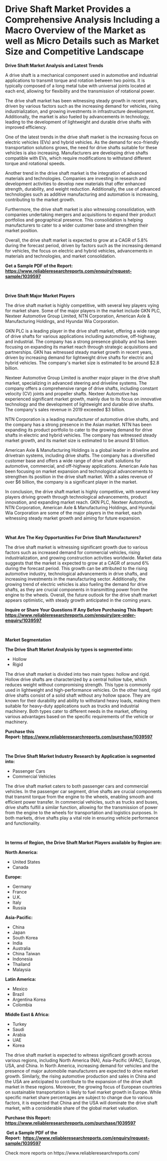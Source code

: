 <p><h1>Drive Shaft Market Provides a Comprehensive Analysis Including a Macro Overview of the Market as well as Micro Details such as Market Size and Competitive Landscape</h1></p><p><strong>Drive Shaft Market Analysis and Latest Trends</strong></p>
<p><p>A drive shaft is a mechanical component used in automotive and industrial applications to transmit torque and rotation between two points. It is typically composed of a long metal tube with universal joints located at each end, allowing for flexibility and the transmission of rotational power.</p><p>The drive shaft market has been witnessing steady growth in recent years, driven by various factors such as the increasing demand for vehicles, rising industrialization, and growing investments in infrastructure development. Additionally, the market is also fueled by advancements in technology, leading to the development of lightweight and durable drive shafts with improved efficiency.</p><p>One of the latest trends in the drive shaft market is the increasing focus on electric vehicles (EVs) and hybrid vehicles. As the demand for eco-friendly transportation solutions grows, the need for drive shafts suitable for these vehicles is also increasing. Manufacturers are developing drive shafts compatible with EVs, which require modifications to withstand different torque and rotational speeds.</p><p>Another trend in the drive shaft market is the integration of advanced materials and technologies. Companies are investing in research and development activities to develop new materials that offer enhanced strength, durability, and weight reduction. Additionally, the use of advanced technologies such as additive manufacturing and automation is increasing, contributing to the market growth.</p><p>Furthermore, the drive shaft market is also witnessing consolidation, with companies undertaking mergers and acquisitions to expand their product portfolios and geographical presence. This consolidation is helping manufacturers to cater to a wider customer base and strengthen their market position.</p><p>Overall, the drive shaft market is expected to grow at a CAGR of 5.8% during the forecast period, driven by factors such as the increasing demand for vehicles, the focus on electric and hybrid vehicles, advancements in materials and technologies, and market consolidation.</p></p>
<p><strong>Get a Sample PDF of the Report:&nbsp; <a href="https://www.reliableresearchreports.com/enquiry/request-sample/1039597">https://www.reliableresearchreports.com/enquiry/request-sample/1039597</a></strong></p>
<p>&nbsp;</p>
<p><strong>Drive Shaft Major Market Players</strong></p>
<p><p>The drive shaft market is highly competitive, with several key players vying for market share. Some of the major players in the market include GKN PLC, Nexteer Automotive Group Limited, NTN Corporation, American Axle & Manufacturing Holdings, and Hyundai Wia Corporation.</p><p>GKN PLC is a leading player in the drive shaft market, offering a wide range of drive shafts for various applications including automotive, off-highway, and industrial. The company has a strong presence globally and has been focusing on expanding its market reach through strategic acquisitions and partnerships. GKN has witnessed steady market growth in recent years, driven by increasing demand for lightweight drive shafts for electric and hybrid vehicles. The company's market size is estimated to be around $2.8 billion.</p><p>Nexteer Automotive Group Limited is another major player in the drive shaft market, specializing in advanced steering and driveline systems. The company offers a comprehensive range of drive shafts, including constant velocity (CV) joints and propeller shafts. Nexteer Automotive has experienced significant market growth, mainly due to its focus on innovative technology and the development of lightweight and durable drive shafts. The company's sales revenue in 2019 exceeded $3 billion.</p><p>NTN Corporation is a leading manufacturer of automotive drive shafts, and the company has a strong presence in the Asian market. NTN has been expanding its product portfolio to cater to the growing demand for drive shafts in electric and hybrid vehicles. The company has witnessed steady market growth, and its market size is estimated to be around $1 billion.</p><p>American Axle & Manufacturing Holdings is a global leader in driveline and drivetrain systems, including drive shafts. The company has a diversified customer base and offers a wide range of drive shaft solutions for automotive, commercial, and off-highway applications. American Axle has been focusing on market expansion and technological advancements to strengthen its position in the drive shaft market. With a sales revenue of over $6 billion, the company is a significant player in the market.</p><p>In conclusion, the drive shaft market is highly competitive, with several key players driving growth through technological advancements, product innovation, and expanding market reach. GKN PLC, Nexteer Automotive, NTN Corporation, American Axle & Manufacturing Holdings, and Hyundai Wia Corporation are some of the major players in the market, each witnessing steady market growth and aiming for future expansion.</p></p>
<p>&nbsp;</p>
<p><strong>What Are The Key Opportunities For Drive Shaft Manufacturers?</strong></p>
<p><p>The drive shaft market is witnessing significant growth due to various factors such as increased demand for commercial vehicles, rising industrialization, and growing construction activities worldwide. Market data suggests that the market is expected to grow at a CAGR of around 6% during the forecast period. This growth can be attributed to the rising automotive industry, technological advancements in drive shafts, and increasing investments in the manufacturing sector. Additionally, the growing trend of electric vehicles is also fueling the demand for drive shafts, as they are crucial components in transmitting power from the engine to the wheels. Overall, the future outlook for the drive shaft market appears optimistic, with steady growth anticipated in the coming years.</p></p>
<p><strong>Inquire or Share Your Questions If Any Before Purchasing This Report: <a href="https://www.reliableresearchreports.com/enquiry/pre-order-enquiry/1039597">https://www.reliableresearchreports.com/enquiry/pre-order-enquiry/1039597</a></strong></p>
<p>&nbsp;</p>
<p><strong>Market Segmentation</strong></p>
<p><strong>The Drive Shaft Market Analysis by types is segmented into:</strong></p>
<p><ul><li>Hollow</li><li>Rigid</li></ul></p>
<p><p>The drive shaft market is divided into two main types: hollow and rigid. Hollow drive shafts are characterized by a central hollow tube, which reduces weight without compromising strength. This type is commonly used in lightweight and high-performance vehicles. On the other hand, rigid drive shafts consist of a solid shaft without any hollow space. They are known for their durability and ability to withstand heavy loads, making them suitable for heavy-duty applications such as trucks and industrial machinery. Both types cater to different needs in the market, offering various advantages based on the specific requirements of the vehicle or machinery.</p></p>
<p><strong>Purchase this Report:&nbsp;<a href="https://www.reliableresearchreports.com/purchase/1039597">https://www.reliableresearchreports.com/purchase/1039597</a></strong></p>
<p>&nbsp;</p>
<p><strong>The Drive Shaft Market Industry Research by Application is segmented into:</strong></p>
<p><ul><li>Passenger Cars</li><li>Commercial Vehicles</li></ul></p>
<p><p>The drive shaft market caters to both passenger cars and commercial vehicles. In the passenger car segment, drive shafts are crucial components that transmit torque from the engine to the wheels, enabling smooth and efficient power transfer. In commercial vehicles, such as trucks and buses, drive shafts fulfill a similar function, allowing for the transmission of power from the engine to the wheels for transportation and logistics purposes. In both markets, drive shafts play a vital role in ensuring vehicle performance and functionality.</p></p>
<p>&nbsp;</p>
<p><strong>In terms of Region, the Drive Shaft Market Players available by Region are:</strong></p>
<p>
    <p> <strong> North America: </strong>
        <ul>
            <li>United States</li>
            <li>Canada</li>
        </ul>
        </p> 
    <p> <strong> Europe: </strong>
        <ul>
            <li>Germany</li>
            <li>France</li>
            <li>U.K.</li>
            <li>Italy</li>
            <li>Russia</li>
        </ul>
        </p> 
    <p> <strong> Asia-Pacific: </strong>
        <ul>
            <li>China</li>
            <li>Japan</li>
            <li>South Korea</li>
            <li>India</li>
            <li>Australia</li>
            <li>China Taiwan</li>
            <li>Indonesia</li>
            <li>Thailand</li>
            <li>Malaysia</li>
        </ul>
        </p> 
    <p> <strong> Latin America: </strong>
        <ul>
            <li>Mexico</li>
            <li>Brazil</li>
            <li>Argentina Korea</li>
            <li>Colombia</li>
        </ul>
        </p> 
    <p> <strong> Middle East & Africa: </strong>
        <ul>
            <li>Turkey</li>
            <li>Saudi</li>
            <li>Arabia</li>
            <li>UAE</li>
            <li>Korea</li>
        </ul>
    </p>
    </p>
<p><p>The drive shaft market is expected to witness significant growth across various regions, including North America (NA), Asia-Pacific (APAC), Europe, USA, and China. In North America, increasing demand for vehicles and the presence of major automobile manufacturers are expected to drive market growth. Similarly, the rising automotive production and sales in China and the USA are anticipated to contribute to the expansion of the drive shaft market in these regions. Moreover, the growing focus of European countries on sustainable transportation is likely to fuel market growth in Europe. While specific market share percentages are subject to change due to various factors, it is expected that China and the USA will dominate the drive shaft market, with a considerable share of the global market valuation.</p></p>
<p><strong>Purchase this Report: <a href="https://www.reliableresearchreports.com/purchase/1039597">https://www.reliableresearchreports.com/purchase/1039597</a></strong></p>
<p>&nbsp;<strong>Get a Sample PDF of the Report:&nbsp;&nbsp;<a href="https://www.reliableresearchreports.com/enquiry/request-sample/1039597">https://www.reliableresearchreports.com/enquiry/request-sample/1039597</a></strong></p>
<p><strong></strong></p>
<p>Check more reports on https://www.reliableresearchreports.com/</p>
